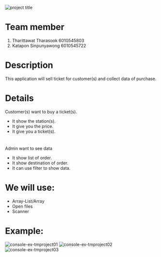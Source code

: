 ![project title](https://user-images.githubusercontent.com/32285642/32407019-aeb525e4-c1b4-11e7-9eff-3cf934f9f270.png)

# Team member
 1. Tharittawat Tharasook 6010545803
 2. Katapon Sinpunyawong 6010545722
# Description
This application will sell ticket for customer(s) and collect data of purchase.
# Details
Customer(s) want to buy a ticket(s).
 - It show the station(s).
 - It give you the price.
 - It give you a ticket(s).
# 
Admin want to see data
 - It show list of order.
 - It show destination of order.
 - It can use filter to show data.
# We will use:
 - Array-List/Array
 - Open files
 - Scanner
# Example:
![console-ex-tmproject01](https://user-images.githubusercontent.com/32285642/33267062-99c58a0e-d3aa-11e7-8ae6-a0acfede2029.png)
![console-ex-tmproject02](https://user-images.githubusercontent.com/32285642/33267190-20d71300-d3ab-11e7-90cb-93f4b1e53867.png)
![console-ex-tmproject03](https://user-images.githubusercontent.com/32285642/33267199-2d8e4780-d3ab-11e7-8e42-fdf6ef3ac18d.png)
